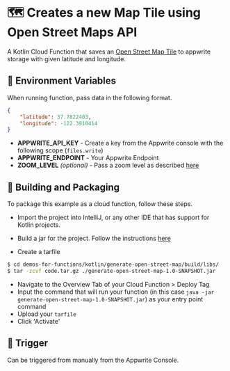 # 🗺️ Creates a new Map Tile using Open Street Maps API
A Kotlin Cloud Function that saves an [Open Street Map Tile](https://wiki.openstreetmap.org/wiki/Slippy_map_tilenames) to appwrite storage with given latitude and longitude.

## 📝 Environment Variables
When running function, pass data in the following format.
```json
{
    "latitude": 37.7822403,
    "longitude": -122.3910414
}
```

* **APPWRITE_API_KEY** - Create a key from the Appwrite console with the following scope (`files.write`)
* **APPWRITE_ENDPOINT** - Your Appwrite Endpoint
* **ZOOM_LEVEL** *(optional)* - Pass a zoom level as described [here](https://wiki.openstreetmap.org/wiki/Slippy_map_tilenames#Zoom_levels)

## 🚀 Building and Packaging

To package this example as a cloud function, follow these steps.

* Import the project into IntelliJ, or any other IDE that has support for Kotlin projects.

* Build a jar for the project. Follow the instructions [here](https://hardiksachan.hashnode.dev/build-a-jar-with-gradle)

* Create a tarfile

```bash
$ cd demos-for-functions/kotlin/generate-open-street-map/build/libs/
$ tar -zcvf code.tar.gz ./generate-open-street-map-1.0-SNAPSHOT.jar
```

* Navigate to the Overview Tab of your Cloud Function > Deploy Tag
* Input the command that will run your function (in this case `java -jar generate-open-street-map-1.0-SNAPSHOT.jar`) as your entry point command
* Upload your `tarfile`
* Click 'Activate'

## 🎯 Trigger
Can be triggered from manually from the Appwrite Console.